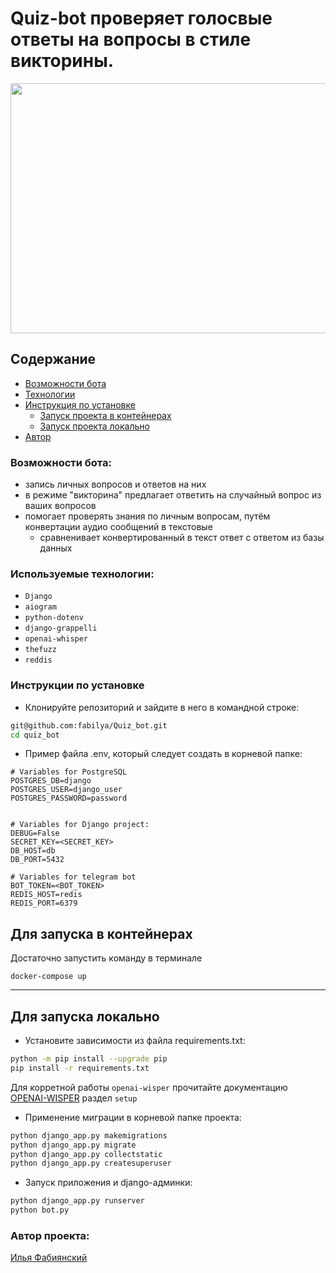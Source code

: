 # Quiz-bot проверяет голосвые ответы на вопросы в стиле викторины.
<img alt="" height="400" src="https://github.com/fabilya/Quiz_bot/assets/105780672/d0f6f1d1-9071-482f-8166-a305c5c0e02b" width="700"/>

## Содержание
- [Возможности бота](#возможности-бота)
- [Технологии](#используемые-технологии)
- [Инструкция по установке](#инструкции-по-установке)
  - [Запуск проекта в контейнерах](#для-запуска-в-контейнерах)
  - [Запуск проекта локально](#для-запуска-локально)
- [Автор](#автор-проекта)

### Возможности бота:
- запись личных вопросов и ответов на них
- в режиме "викторина" предлагает ответить на случайный вопрос из ваших вопросов
- помогает проверять знания по личным вопросам, путём конвертации аудио сообщений в текстовые
  - сравненивает конвертированный в текст ответ с ответом из базы данных

### Используемые технологии:

- `Django`
- `aiogram`
- `python-dotenv`
- `django-grappelli`
- `openai-whisper`
- `thefuzz`
- `reddis`

### Инструкции по установке

* Клонируйте репозиторий и зайдите в него в командной строке:

```Bash
git@github.com:fabilya/Quiz_bot.git
cd quiz_bot
```

* Пример файла .env, который следует создать в корневой папке:
```dotenv
# Variables for PostgreSQL
POSTGRES_DB=django
POSTGRES_USER=django_user
POSTGRES_PASSWORD=password


# Variables for Django project:
DEBUG=False
SECRET_KEY=<SECRET_KEY>
DB_HOST=db
DB_PORT=5432

# Variables for telegram bot
BOT_TOKEN=<BOT_TOKEN>
REDIS_HOST=redis
REDIS_PORT=6379
```

## Для запуска в контейнерах

Достаточно запустить команду в терминале
```Docker
docker-compose up
```
___

## Для запуска локально

* Установите зависимости из файла requirements.txt:

```Bash
python -m pip install --upgrade pip
pip install -r requirements.txt
```

Для корретной работы `openai-wisper` прочитайте документацию [OPENAI-WISPER](https://github.com/openai/whisper) раздел `setup`

* Применение миграции в корневой папке проекта:

```Bash
python django_app.py makemigrations
python django_app.py migrate
python django_app.py collectstatic
python django_app.py createsuperuser
```

* Запуск приложения и django-админки:
```Bash
python django_app.py runserver
python bot.py
```

### Автор проекта:
[Илья Фабиянский](https://github.com/fabilya)


